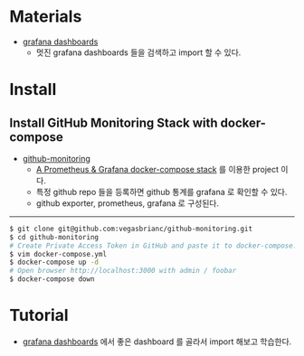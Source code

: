 # Materials

* [grafana dashboards](https://grafana.com/grafana/dashboards)
  * 멋진 grafana dashboards 들을 검색하고 import 할 수 있다.

# Install

## Install GitHub Monitoring Stack with docker-compose

* [github-monitoring](https://github.com/vegasbrianc/github-monitoring)
  * [A Prometheus & Grafana docker-compose stack](https://github.com/vegasbrianc/prometheus) 를 이용한 project 이다.
  * 특정 github repo 들을 등록하면 github 통계를 grafana 로 확인할 수 있다.
  * github exporter, prometheus, grafana 로 구성된다.
  
----  

```bash
$ git clone git@github.com:vegasbrianc/github-monitoring.git
$ cd github-monitoring
# Create Private Access Token in GitHub and paste it to docker-compose.yml
$ vim docker-compose.yml
$ docker-compose up -d
# Open browser http://localhost:3000 with admin / foobar
$ docker-compose down 
```

# Tutorial

* [grafana dashboards](https://grafana.com/grafana/dashboards) 에서 좋은 dashboard 를 골라서 import 해보고 학습한다.

